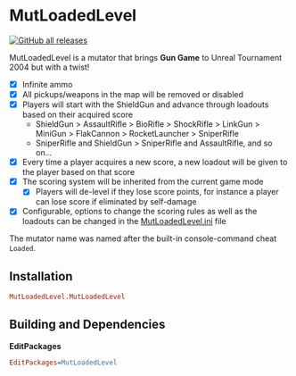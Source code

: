 # MutLoadedLevel

[![GitHub all releases](https://img.shields.io/github/downloads/EliotVU/UT2004-MutLoadedLevel/total)](https://github.com/EliotVU/UT2004-MutLoadedLevel/releases)

MutLoadedLevel is a mutator that brings **Gun Game** to Unreal Tournament 2004 but with a twist! 

- [x] Infinite ammo
- [x] All pickups/weapons in the map will be removed or disabled
- [x] Players will start with the ShieldGun and advance through loadouts based on their acquired score
  - ShieldGun > AssaultRifle > BioRifle > ShockRifle > LinkGun > MiniGun > FlakCannon > RocketLauncher > SniperRifle
  - SniperRifle and ShieldGun > SniperRifle and AssaultRifle, and so on...
- [x] Every time a player acquires a new score, a new loadout will be given to the player based on that score
- [x] The scoring system will be inherited from the current game mode
  - [x] Players will de-level if they lose score points, for instance a player can lose score if eliminated by self-damage
- [x] Configurable, options to change the scoring rules as well as the loadouts can be changed in the [MutLoadedLevel.ini](Configs/MutLoadedLevel.ini) file

The mutator name was named after the built-in console-command cheat `Loaded`.

## Installation

```ini
MutLoadedLevel.MutLoadedLevel
```

## Building and Dependencies

**EditPackages**

```ini
EditPackages=MutLoadedLevel
```
